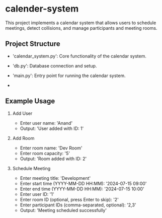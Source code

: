 # calender-system
This project implements a calendar system that allows users to schedule meetings, detect collisions, and manage participants and meeting rooms. 

## Project Structure

- 'calendar_system.py': Core functionality of the calendar system.
- 'db.py': Database connection and setup.
- 'main.py': Entry point for running the calendar system.

- 
## Example Usage

1. Add User
    - Enter user name: 'Anand'
    - Output: 'User added with ID: 1'

2. Add Room
    - Enter room name: 'Dev Room'
    - Enter room capacity: '5'
    - Output: 'Room added with ID: 2'

3. Schedule Meeting
    - Enter meeting title: 'Development'
    - Enter start time (YYYY-MM-DD HH:MM): '2024-07-15 09:00'
    - Enter end time (YYYY-MM-DD HH:MM): '2024-07-15 10:00'
    - Enter user ID: '1'
    - Enter room ID (optional, press Enter to skip): '2'
    - Enter participant IDs (comma-separated, optional): '2,3'
    - Output: 'Meeting scheduled successfully'
